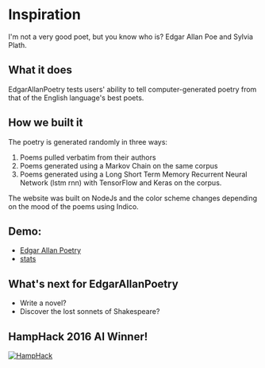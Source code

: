 # Inspiration

I'm not a very good poet, but you know who is?  Edgar Allan Poe and Sylvia Plath.

## What it does

EdgarAllanPoetry tests users' ability to tell computer-generated poetry from that of the English language's best poets.

## How we built it

The poetry is generated randomly in three ways:

1.  Poems pulled verbatim from their authors
2.  Poems generated using a Markov Chain on the same corpus
3.  Poems generated using a Long Short Term Memory Recurrent Neural Network (lstm rnn) with TensorFlow and Keras on the corpus.

The website was built on NodeJs and the color scheme changes depending on the mood of the poems using Indico.

## Demo:

- [Edgar Allan Poetry](https://rmarcus.info/eap/)
- [stats](https://rmarcus.info/eap/charts)

## What's next for EdgarAllanPoetry

- Write a novel?
- Discover the lost sonnets of Shakespeare?

## HampHack 2016 AI Winner!
[![HampHack](http://i.imgur.com/vLieCcb.png)](https://docs.google.com/spreadsheets/d/145aDRKhmVcEKU1mvlsxvyxCf9OcwJWbuOx9GlLpghxU/edit#gid=0)
